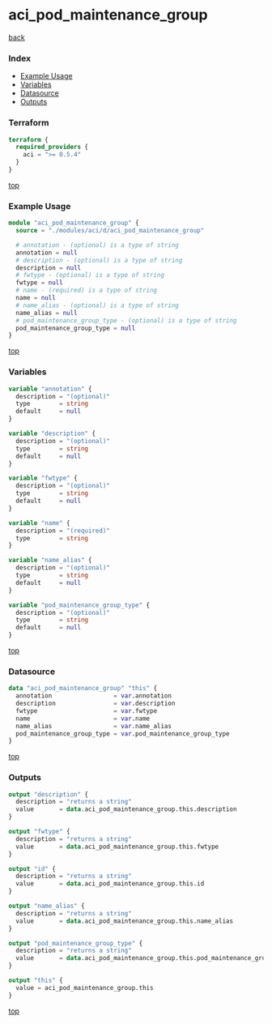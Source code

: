 # aci_pod_maintenance_group

[back](../aci.md)

### Index

- [Example Usage](#example-usage)
- [Variables](#variables)
- [Datasource](#datasource)
- [Outputs](#outputs)

### Terraform

```terraform
terraform {
  required_providers {
    aci = ">= 0.5.4"
  }
}
```

[top](#index)

### Example Usage

```terraform
module "aci_pod_maintenance_group" {
  source = "./modules/aci/d/aci_pod_maintenance_group"

  # annotation - (optional) is a type of string
  annotation = null
  # description - (optional) is a type of string
  description = null
  # fwtype - (optional) is a type of string
  fwtype = null
  # name - (required) is a type of string
  name = null
  # name_alias - (optional) is a type of string
  name_alias = null
  # pod_maintenance_group_type - (optional) is a type of string
  pod_maintenance_group_type = null
}
```

[top](#index)

### Variables

```terraform
variable "annotation" {
  description = "(optional)"
  type        = string
  default     = null
}

variable "description" {
  description = "(optional)"
  type        = string
  default     = null
}

variable "fwtype" {
  description = "(optional)"
  type        = string
  default     = null
}

variable "name" {
  description = "(required)"
  type        = string
}

variable "name_alias" {
  description = "(optional)"
  type        = string
  default     = null
}

variable "pod_maintenance_group_type" {
  description = "(optional)"
  type        = string
  default     = null
}
```

[top](#index)

### Datasource

```terraform
data "aci_pod_maintenance_group" "this" {
  annotation                 = var.annotation
  description                = var.description
  fwtype                     = var.fwtype
  name                       = var.name
  name_alias                 = var.name_alias
  pod_maintenance_group_type = var.pod_maintenance_group_type
}
```

[top](#index)

### Outputs

```terraform
output "description" {
  description = "returns a string"
  value       = data.aci_pod_maintenance_group.this.description
}

output "fwtype" {
  description = "returns a string"
  value       = data.aci_pod_maintenance_group.this.fwtype
}

output "id" {
  description = "returns a string"
  value       = data.aci_pod_maintenance_group.this.id
}

output "name_alias" {
  description = "returns a string"
  value       = data.aci_pod_maintenance_group.this.name_alias
}

output "pod_maintenance_group_type" {
  description = "returns a string"
  value       = data.aci_pod_maintenance_group.this.pod_maintenance_group_type
}

output "this" {
  value = aci_pod_maintenance_group.this
}
```

[top](#index)